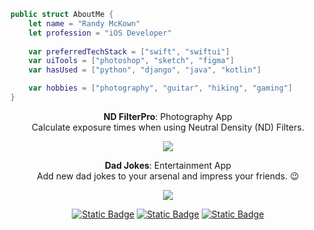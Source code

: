 ```swift
public struct AboutMe {
    let name = "Randy McKown"
    let profession = "iOS Developer"
    
    var preferredTechStack = ["swift", "swiftui"]
    var uiTools = ["photoshop", "sketch", "figma"]
    var hasUsed = ["python", "django", "java", "kotlin"]

    var hobbies = ["photography", "guitar", "hiking", "gaming"]
}
```
<p align="center"><strong>ND FilterPro</strong>: Photography App</br>Calculate exposure times when using Neutral Density (ND) Filters.</p>
<p align="center">
    <a href="https://apps.apple.com/us/app/nd-filter-pro-calculator/id6450627147?platform=iphone">
    <img src="https://randymckown.com/storage/filterprobadge.png"></a>
</p>
<p align="center"><strong>Dad Jokes</strong>: Entertainment App</br>Add new dad jokes to your arsenal and impress your friends. 😉</p>
<p align="center">
    <a href="https://apps.apple.com/us/app/dad-jokes-funny-jokes-app/id1672114792?platform=iphone">
    <img src="https://randymckown.com/storage/dadjokebadge.png"></a>
</p>
<p align="center">
<a href="https://twitter.com/randysdevlife" target="blank"><img alt="Static Badge" src="https://img.shields.io/badge/twitter--blue?style=for-the-badge"></a>
<a href="https://www.youtube.com/@randysdevlife" target="blank"><img alt="Static Badge" src="https://img.shields.io/badge/YouTube--red?style=for-the-badge"></a>
<a href="https://instagram.com/randysdevlife" target="blank"><img alt="Static Badge" src="https://img.shields.io/badge/instagram--pink?style=for-the-badge"></a>
</p>
